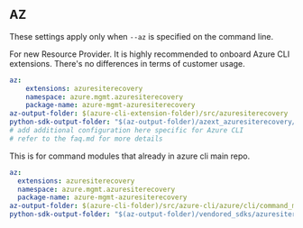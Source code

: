 ## AZ

These settings apply only when `--az` is specified on the command line.

For new Resource Provider. It is highly recommended to onboard Azure CLI extensions. There's no differences in terms of customer usage. 

``` yaml $(az) && $(target-mode) != 'core'
az:
    extensions: azuresiterecovery
    namespace: azure.mgmt.azuresiterecovery
    package-name: azure-mgmt-azuresiterecovery
az-output-folder: $(azure-cli-extension-folder)/src/azuresiterecovery
python-sdk-output-folder: "$(az-output-folder)/azext_azuresiterecovery/vendored_sdks/azuresiterecovery"
# add additional configuration here specific for Azure CLI
# refer to the faq.md for more details
```



This is for command modules that already in azure cli main repo. 
``` yaml $(az) && $(target-mode) == 'core'
az:
  extensions: azuresiterecovery
  namespace: azure.mgmt.azuresiterecovery
  package-name: azure-mgmt-azuresiterecovery
az-output-folder: $(azure-cli-folder)/src/azure-cli/azure/cli/command_modules/azuresiterecovery
python-sdk-output-folder: "$(az-output-folder)/vendored_sdks/azuresiterecovery"
``` 